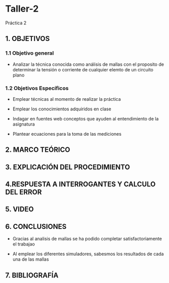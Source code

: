 # Taller-2
Práctica 2

## **1. OBJETIVOS**

### **1.1 Objetivo general**

* Analizar la técnica conocida como análisis de mallas con el proposito de determinar la tensión o corriente de cualquier elemto de un circuito plano

### **1.2 Objetivos Específicos**

* Emplear técnicas al momento de realizar la práctica 

* Emplear los conocimientos adquiridos en clase 

* Indagar en fuentes web conceptos que ayuden al entendimiento de la asignatura 

* Plantear ecuaciones para la toma  de las mediciones 

## 2. MARCO TEÓRICO 








## 3. EXPLICACIÓN DEL PROCEDIMIENTO





## 4.RESPUESTA A INTERROGANTES Y CALCULO DEL ERROR




## 5. VIDEO






## 6. CONCLUSIONES

* Gracias al analisis de mallas se ha podido completar satisfactoriamente el trabajao 

* Al emplear los diferentes simuladores, sabesmos los resultados de cada una de las mallas

## 7. BIBLIOGRAFÍA




